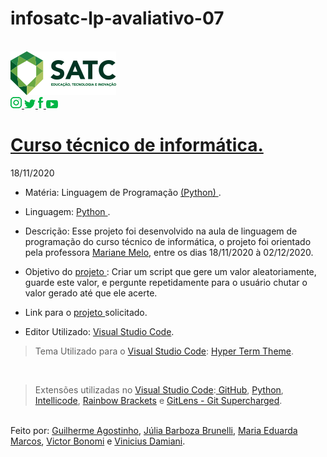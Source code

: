 # infosatc-lp-avaliativo-07

<br><a href="https://web.satc.edu.br/">
<img src="./public/images/logo.png">
<br>
<a href="https://www.instagram.com/satceducacao//">
<img src="./public/images/instagram.png">
</a>
<a href="https:https://twitter.com/satceducacao">
<img src="./public/images/twitter.png">
</a>
<a href="https://www.facebook.com/satceducacao">
<img src="./public/images/facebook.png">
</a>
<a href="https://www.youtube.com/user/satcweb">
<img src="./public/images/you.png">
</a>
# <a href="https://www.instagram.com/infosatc/"> Curso técnico de informática.</a>
 18/11/2020



 * Matéria: Linguagem de Programação  <a href="https://www.python.org/"> 
 (Python)
</a>.

* Linguagem: <a href="https://www.python.org/"> 
 Python
 </a>.

* Descrição: Esse projeto foi desenvolvido na aula de linguagem de programação do curso técnico de informática, o projeto foi orientado pela professora <a href="https://www.instagram.com/mariane.meelo/"> Mariane Melo</a>, entre os dias 18/11/2020 à 02/12/2020.

* Objetivo do <a href="https://github.com/Mikix30/infosatc-lp-avaliativo-07"> projeto 
</a>: Criar um script que gere um valor aleatoriamente, guarde este valor, e pergunte repetidamente para o usuário chutar o valor gerado até que ele acerte.

* Link para o <a href="https://github.com/Mikix30/infosatc-lp-avaliativo-07"> projeto 
</a>solicitado.

* Editor Utilizado: <a href="https://code.visualstudio.com/"> Visual Studio Code</a>.
> Tema Utilizado para o <a href="https://code.visualstudio.com/"> Visual Studio Code</a>: <a href="https://marketplace.visualstudio.com/items?itemName=hsnazar.hyper-term-theme"> Hyper Term Theme</a>.

<br>

> Extensões utilizadas no <a href="https://code.visualstudio.com/"> Visual Studio Code</a>:<a href="https://marketplace.visualstudio.com/items?itemName=KnisterPeter.vscode-github1"> GitHub</a>, <a href="https://marketplace.visualstudio.com/items?itemName=ms-python.python"> Python</a>, <a href="https://marketplace.visualstudio.com/items?itemName=VisualStudioExptTeam.vscodeintellicode"> Intellicode</a>, <a href="https://marketplace.visualstudio.com/items?itemName=2gua.rainbow-brackets"> Rainbow Brackets</a> e  <a href="https://marketplace.visualstudio.com/items?itemName=eamodio.gitlens"> GitLens - Git Supercharged</a>.
 

<br>
Feito por: <a href="https://www.instagram.com/guilherme.agostinho/"> Guilherme Agostinho</a>, <a href="https://www.instagram.com/jurumeia_/"> Júlia Barboza Brunelli</a>, <a href="https://www.instagram.com/maduh_me//"> Maria Eduarda Marcos</a>, <a href="https://www.instagram.com/victor__bonomi/"> Victor Bonomi</a> e <a href=""> Vinicius Damiani</a>.
